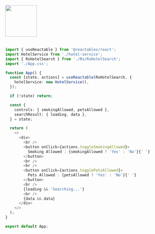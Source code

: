 <a href="https://stackblitz.com/edit/vitejs-vite-bbdsdv?file=src%2FApp.tsx" target="_blank" rel="noreferrer">
 <img src="/reactables/stackblitz.png" width="100" />
<a>

<br>
<br>


```typescript
import { useReactable } from '@reactables/react';
import HotelService from './hotel-service';
import { RxHotelSearch } from './Rx/RxHotelSearch';
import './App.css';

function App() {
  const [state, actions] = useReactable(RxHotelSearch, {
    hotelService: new HotelService(),
  });

  if (!state) return;

  const {
    controls: { smokingAllowed, petsAllowed },
    searchResult: { loading, data },
  } = state;

  return (
    <>
      <div>
        <br />
        <button onClick={actions.toggleSmokingAllowed}>
          Smoking Allowed : {smokingAllowed ? 'Yes' : 'No'}{' '}
        </button>
        <br />
        <br />
        <button onClick={actions.togglePetsAllowed}>
          Pets Allowed : {petsAllowed ? 'Yes' : 'No'}{' '}
        </button>
        <br />
        {loading && 'Searching...'}
        <br />
        {data && data}
      </div>
    </>
  );
}

export default App;
```